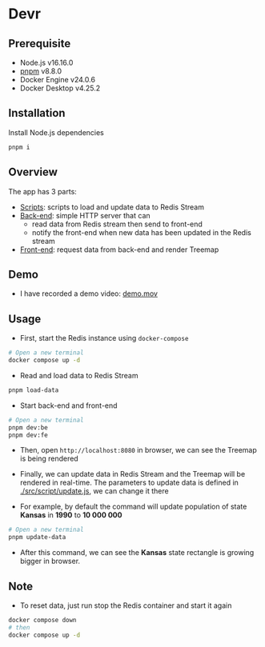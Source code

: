 # Devr

## Prerequisite
- Node.js v16.16.0
- [pnpm](https://pnpm.io/installation) v8.8.0
- Docker Engine v24.0.6
- Docker Desktop v4.25.2

## Installation
Install Node.js dependencies
```bash
pnpm i
```

## Overview
The app has 3 parts:
- [Scripts](./src/script): scripts to load and update data to Redis Stream
- [Back-end](./src/be): simple HTTP server that can
    - read data from Redis stream then send to front-end
    - notify the front-end when new data has been updated in the Redis stream
- [Front-end](./src/fe): request data from back-end and render Treemap

## Demo
- I have recorded a demo video: [demo.mov](./demo.mov)

## Usage
- First, start the Redis instance using `docker-compose`
```bash
# Open a new terminal
docker compose up -d
```

- Read and load data to Redis Stream
```bash
pnpm load-data
```

- Start back-end and front-end
```bash
# Open a new terminal
pnpm dev:be
pnpm dev:fe
```
- Then, open `http://localhost:8080` in browser, we can see the Treemap is being rendered

- Finally, we can update data in Redis Stream and the Treemap will be rendered in real-time. The parameters to update data is defined in [./src/script/update.js](./src/script/update.js), we can change it there
- For example, by default the command will update population of state **Kansas** in **1990** to **10 000 000**
```bash
# Open a new terminal
pnpm update-data
```
- After this command, we can see the **Kansas** state rectangle is growing bigger in browser.

## Note
- To reset data, just run stop the Redis container and start it again
```bash
docker compose down
# then
docker compose up -d
```
